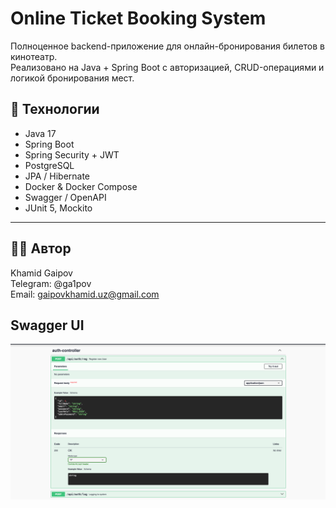 # Online Ticket Booking System
Полноценное backend-приложение для онлайн-бронирования билетов в кинотеатр.  
Реализовано на Java + Spring Boot с авторизацией, CRUD-операциями и логикой бронирования мест.

## 🚀 Технологии
- Java 17
- Spring Boot
- Spring Security + JWT
- PostgreSQL
- JPA / Hibernate
- Docker & Docker Compose
- Swagger / OpenAPI
- JUnit 5, Mockito

---

## 👨‍💻 Автор
Khamid Gaipov  
Telegram: @ga1pov  
Email: gaipovkhamid.uz@gmail.com


## Swagger UI

![Swagger UI Screenshot](images/swagger.png)
